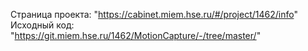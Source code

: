 Страница проекта: "https://cabinet.miem.hse.ru/#/project/1462/info" <br />
Исходный код: "https://git.miem.hse.ru/1462/MotionCapture/-/tree/master/" <br />

